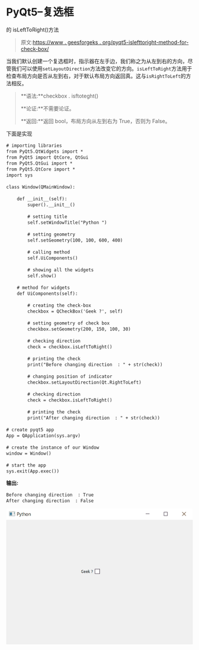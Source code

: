 # PyQt5–复选框

的 isLeftToRight()方法

> 原文:[https://www . geesforgeks . org/pyqt5-islefttoright-method-for-check-box/](https://www.geeksforgeeks.org/pyqt5-islefttoright-method-for-check-box/)

当我们默认创建一个复选框时，指示器在左手边，我们称之为从左到右的方向，尽管我们可以使用`setLayoutDirection`方法改变它的方向。`isLeftToRight`方法用于检查布局方向是否从左到右，对于默认布局方向返回真。这与`isRightToLeft`的方法相反。

> **语法:**checkbox . isftoteght()
> 
> **论证:**不需要论证。
> 
> **返回:**返回 bool，布局方向从左到右为 True，否则为 False。

下面是实现

```
# importing libraries
from PyQt5.QtWidgets import * 
from PyQt5 import QtCore, QtGui
from PyQt5.QtGui import * 
from PyQt5.QtCore import * 
import sys

class Window(QMainWindow):

    def __init__(self):
        super().__init__()

        # setting title
        self.setWindowTitle("Python ")

        # setting geometry
        self.setGeometry(100, 100, 600, 400)

        # calling method
        self.UiComponents()

        # showing all the widgets
        self.show()

    # method for widgets
    def UiComponents(self):

        # creating the check-box
        checkbox = QCheckBox('Geek ?', self)

        # setting geometry of check box
        checkbox.setGeometry(200, 150, 100, 30)

        # checking direction
        check = checkbox.isLeftToRight()

        # printing the check
        print("Before changing direction  : " + str(check))

        # changing position of indicator
        checkbox.setLayoutDirection(Qt.RightToLeft)

        # checking direction
        check = checkbox.isLeftToRight()

        # printing the check
        print("After changing direction  : " + str(check))

# create pyqt5 app
App = QApplication(sys.argv)

# create the instance of our Window
window = Window()

# start the app
sys.exit(App.exec())
```

**输出:**

```
Before changing direction  : True
After changing direction  : False

```

![](img/922e6879e1384d3b442505c1ed0158d1.png)